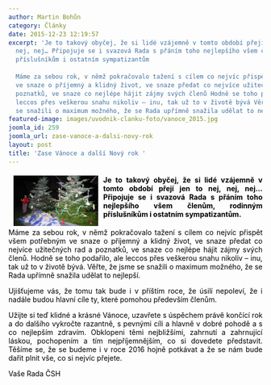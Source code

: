 ```yaml
---
author: Martin Bohůn
category: Články
date: 2015-12-23 12:19:57
excerpt: 'Je to takový obyčej, že si lidé vzájemně v tomto období přejí jen to nej,
  nej, nej… Připojuje se i svazová Rada s přáním toho nejlepšího všem členům, rodinným
  příslušníkům i ostatním sympatizantům

  Máme za sebou rok, v němž pokračovalo tažení s cílem co nejvíc přispět všem potřebným
  ve snaze o příjemný a klidný život, ve snaze předat co nejvíce užitečných rad a
  poznatků, ve snaze co nejlépe hájit zájmy svých členů Hodně se toho podařilo, ale
  leccos přes veškerou snahu nikoliv – inu, tak už to v životě bývá Věřte, že jsme
  se snažili o maximum možného, že se Rada upřímně snažila udělat to nejlepší'
featured-image: images/uvodnik-clanku-foto/vanoce_2015.jpg
joomla_id: 259
joomla_url: zase-vanoce-a-dalsi-novy-rok
layout: post
title: 'Zase Vánoce a další Nový rok '
---
```


<h4 style="text-align: justify;"><img src="images/uvodnik-clanku-foto/vanoce_2015.jpg" border="0" alt="Hemofilici" title="PF 2016" width="168" height="100" style="float: left; margin-left: 10px; margin-right: 10px;" /><span style="color: #000000;">Je to takový obyčej, že si lidé vzájemně v tomto období přejí jen to nej, nej, nej… Připojuje se i svazová Rada s přáním toho nejlepšího všem členům, rodinným příslušníkům i ostatním sympatizantům.</span></h4>
<p style="text-align: justify;"><span style="color: #000000;">Máme za sebou rok, v němž pokračovalo tažení s cílem co nejvíc přispět všem potřebným ve snaze o příjemný a klidný život, ve snaze předat co nejvíce užitečných rad a poznatků, ve snaze co nejlépe hájit zájmy svých členů. Hodně se toho podařilo, ale leccos přes veškerou snahu nikoliv – inu, tak už to v životě bývá. Věřte, že jsme se snažili o maximum možného, že se Rada upřímně snažila udělat to nejlepší.</span></p>

<p style="text-align: justify;"><span style="color: #000000;">Ujišťujeme vás, že tomu tak bude i v příštím roce, že úsilí nepoleví, že i nadále budou hlavní cíle ty, které pomohou především členům.</span></p>
<p style="text-align: justify;"><span style="color: #000000;">Užijte si teď klidné a krásné Vánoce, uzavřete s úspěchem právě končící rok a do dalšího vykročte razantně, s pevnými cíli a hlavně v dobré pohodě a s co nejlepším zdravím. Obklopeni těmi nejbližšími, zahrnutí a zahrnující láskou, pochopením a tím nejpříjemnějším, co si dovedete představit. Těšíme se, že se budeme i v roce 2016 hojně potkávat a že se nám bude dařit plnit vše, co si nejvíc přejete.</span></p>
<p style="text-align: justify;"><span style="color: #000000;">Vaše Rada ČSH</span></p>